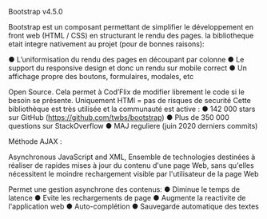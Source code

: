Bootstrap v4.5.0

Bootstrap est un composant permettant de simplifier le développement en front web (HTML / CSS) en structurant le rendu des pages. 
la bibliotheque etait integre nativement au projet (pour de bonnes raisons):

● L’uniformisation du rendu des pages en découpant par colonne
● Le support du responsive design et donc un rendu sur mobile correct
● Un affichage propre des boutons, formulaires, modales, etc

Open Source. Cela permet à Cod’Flix de modifier librement le code si le besoin se présente. 
Uniquement HTMl = pas de risques de securité
Cette bibliothèque est très utilisée et la communauté est active :
● 142 000 stars sur GitHub (​https://github.com/twbs/bootstrap​)
● Plus de 350 000 questions sur StackOverflow
● MAJ reguliere (juin 2020 derniers commits)


Méthode AJAX :

Asynchronous JavaScript and XML, 
Ensemble de technologies destinées à réaliser de rapides mises à jour du contenu d'une page Web,
sans qu'elles nécessitent le moindre rechargement visible par l'utilisateur de la page Web

Permet une gestion asynchrone des contenus:
● Diminue le temps de latence
● Evite les rechargements de page
● Augmente la reactivite de l'application web 
● Auto-complétion
● Sauvegarde automatique des textes

